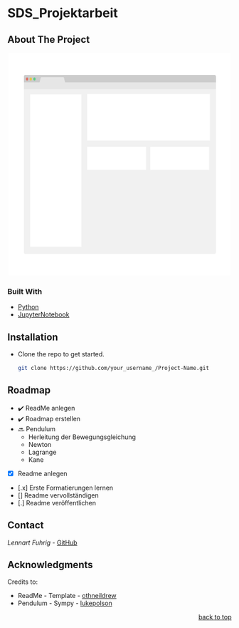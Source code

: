 # SDS_Projektarbeit
<div id="top"></div>

## About The Project
<div align="center">
  <a href="https://github.com/lennart2810/SDS_Projektarbeit/blob/master/appendix">
    <img src="appendix/screenshot.png" alt="Images" width="500" height="500">
  </a>
</div>

<!-- Überschrift mittig ausrichten -->
<!-- <h3 align="center">Überschrift</h3> -->

### Built With
* [Python](https://www.python.org)
* [JupyterNotebook ](https://www.anaconda.com/products/individual#Downloads)

## Installation
* Clone the repo to get started.
   ```sh
   git clone https://github.com/your_username_/Project-Name.git
   ```

<!-- inline code -->
<!-- Clone the repo `git clone https://github.com/your_username_/Project-Name.git` to get started. -->

## Roadmap
- :heavy_check_mark: ReadMe anlegen
- :heavy_check_mark: Roadmap erstellen
- :soon: Pendulum
  - Herleitung der Bewegungsgleichung 
   - Newton
    - Lagrange
     - Kane 

- [x] Readme anlegen
- [.x] Erste Formatierungen lernen
- [] Readme vervollständigen
- [.] Readme veröffentlichen


## Contact
_Lennart Fuhrig_ - [GitHub](https://github.com/lennart2810) 

## Acknowledgments

Credits to:
* ReadMe - Template - [othneildrew](https://github.com/othneildrew/Best-README-Template)
* Pendulum - Sympy - [lukepolson](https://github.com/lukepolson/youtube_channel/blob/main/Python%20Metaphysics%20Series/vid4.ipynb)



<p align="right"><a href="#top">back to top</a></p>
